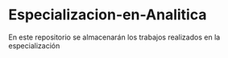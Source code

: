 # Especializacion-en-Analitica
En este repositorio se almacenarán los trabajos realizados en la especialización
